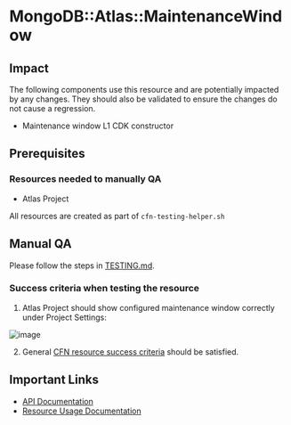 # MongoDB::Atlas::MaintenanceWindow

## Impact 
The following components use this resource and are potentially impacted by any changes. They should also be validated to ensure the changes do not cause a regression.
 - Maintenance window L1 CDK constructor



## Prerequisites 
### Resources needed to manually QA
- Atlas Project

All resources are created as part of `cfn-testing-helper.sh`

## Manual QA
Please follow the steps in [TESTING.md](../../../TESTING.md.md).


### Success criteria when testing the resource
1. Atlas Project should show configured maintenance window correctly under Project Settings:

![image](https://user-images.githubusercontent.com/122359335/227540482-6f021ea1-7b7e-4fbf-b883-1d9e0e2eea9a.png)

2. General [CFN resource success criteria](../../../TESTING.md.md#success-criteria-when-testing-the-resource) should be satisfied.

## Important Links
- [API Documentation](https://www.mongodb.com/docs/atlas/reference/api-resources-spec/#tag/Maintenance-Windows)
- [Resource Usage Documentation](https://www.mongodb.com/docs/atlas/tutorial/cluster-maintenance-window/)